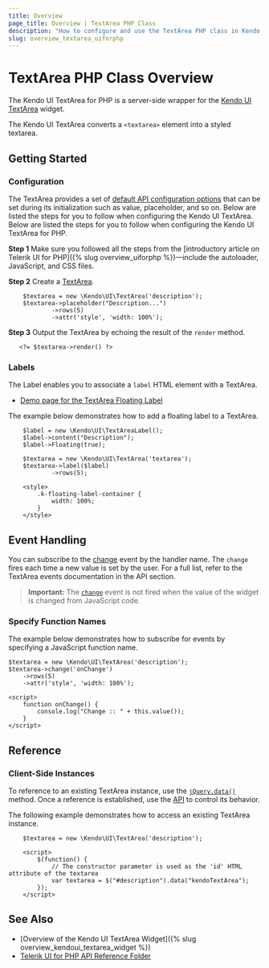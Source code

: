 ```yaml
---
title: Overview
page_title: Overview | TextArea PHP Class
description: "How to configure and use the TextArea PHP class in Kendo UI."
slug: overview_textarea_uiforphp
---
```


# TextArea PHP Class Overview

The Kendo UI TextArea for PHP is a server-side wrapper for the [Kendo UI TextArea](https://demos.telerik.com/kendo-ui/textarea/index) widget.

The Kendo UI TextArea converts a `<textarea>` element into a styled textarea.

## Getting Started

### Configuration

The TextArea provides a set of [default API configuration options](/api/php/Kendo/UI/TextArea) that can be set during its initialization such as value, placeholder, and so on. Below are listed the steps for you to follow when configuring the Kendo UI TextArea. Below are listed the steps for you to follow when configuring the Kendo UI TextArea for PHP.

**Step 1** Make sure you followed all the steps from the [introductory article on Telerik UI for PHP]({% slug overview_uiforphp %})&mdash;include the autoloader, JavaScript, and CSS files.

**Step 2** Create a [TextArea](/api/php/Kendo/UI/TextArea).
    
        $textarea = new \Kendo\UI\TextArea('description');
        $textarea->placeholder("Description...")
                ->rows(5)
                ->attr('style', 'width: 100%');


**Step 3** Output the TextArea by echoing the result of the `render` method.

       <?= $textarea->render() ?>

### Labels

The Label enables you to associate a `label` HTML element with a TextArea.

* [Demo page for the TextArea Floating Label](https://demos.telerik.com/php-ui/textarea/floating-label) 

The example below demonstrates how to add a floating label to a TextArea.

        $label = new \Kendo\UI\TextAreaLabel();
        $label->content("Description");
        $label->Floating(true);

        $textarea = new \Kendo\UI\TextArea('textarea');
        $textarea->label($label)
                ->rows(5);

        <style>
            .k-floating-label-container {
                width: 100%;
            }
        </style>

## Event Handling

You can subscribe to the [change](/api/javascript/ui/textarea/events/change) event by the handler name. The `change` fires each time a new value is set by the user. For a full list, refer to the TextArea events documentation in the API section.

> **Important:** The [`change`](/api/javascript/ui/textarea/events/change) event is not fired when the value of the widget is changed from JavaScript code. 

### Specify Function Names

The example below demonstrates how to subscribe for events by specifying a JavaScript function name.

    $textarea = new \Kendo\UI\TextArea('description');
    $textarea->change('onChange')
        ->rows(5)
        ->attr('style', 'width: 100%');

    <script>
        function onChange() {
            console.log("Change :: " + this.value());
        }
    </script>

## Reference

### Client-Side Instances

To reference to an existing TextArea instance, use the [`jQuery.data()`](https://api.jquery.com/jQuery.data/) method. Once a reference is established, use the [API](/api/javascript/ui/textarea) to control its behavior.

The following example demonstrates how to access an existing TextArea instance.


        $textarea = new \Kendo\UI\TextArea('description');

        <script>
            $(function() {
                // The constructor parameter is used as the 'id' HTML attribute of the textarea
                var textarea = $("#description").data("kendoTextArea");
            });
        </script>

## See Also

* [Overview of the Kendo UI TextArea Widget]({% slug overview_kendoui_textarea_widget %})
* [Telerik UI for PHP API Reference Folder](/api/php/Kendo/UI/TextArea)
